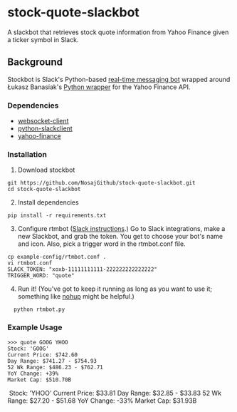 # stock-quote-slackbot
A slackbot that retrieves stock quote information from Yahoo Finance given a ticker symbol in Slack.

## Background
Stockbot is Slack's Python-based [real-time messaging bot](https://github.com/slackhq/python-rtmbot) wrapped around Łukasz Banasiak's [Python wrapper](https://github.com/lukaszbanasiak/yahoo-finance/) for the Yahoo Finance API.

### Dependencies
* [websocket-client](https://pypi.python.org/pypi/websocket-client/)
* [python-slackclient](https://pypi.python.org/pypi/slackclient)
* [yahoo-finance](https://pypi.python.org/pypi/yahoo-finance)

### Installation
1. Download stockbot

  ````
  git https://github.com/NosajGithub/stock-quote-slackbot.git
  cd stock-quote-slackbot
  ````

2. Install dependencies

  ````
  pip install -r requirements.txt
  ````

3. Configure rtmbot ([Slack instructions](https://api.slack.com/bot-users).) 
 Go to Slack integrations, make a new Slackbot, and grab the token. You get to choose your bot's name and icon.
 Also, pick a trigger word in the rtmbot.conf file.

  ````
  cp example-config/rtmbot.conf .
  vi rtmbot.conf
  SLACK_TOKEN: "xoxb-11111111111-222222222222222"
  TRIGGER_WORD: "quote"
  
  ````

4. Run it! (You've got to keep it running as long as you want to use it; something like [nohup](http://linux.die.net/man/1/nohup) might be helpful.)

````
  python rtmbot.py
````

### Example Usage

    >>> quote GOOG YHOO
    Stock​: 'GOOG'
    Current Price​: $742.60
    Day Range​: $741.27 - $754.93
    52 Wk Range​: $486.23 - $762.71
    YoY Change​: +39%
    Market Cap​: $510.70B
​
    Stock​: 'YHOO'
    Current Price​: $33.81
    Day Range​: $32.85 - $33.83
    52 Wk Range​: $27.20 - $51.68
    YoY Change​: -33%
    Market Cap​: $31.93B